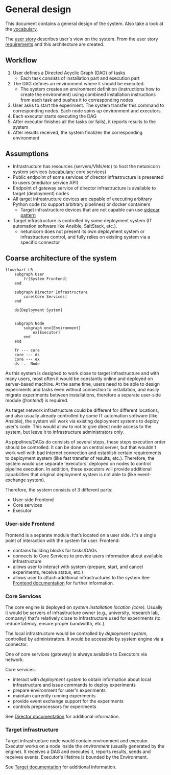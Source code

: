 # General design
This document contains a general design of the system. Also take a look at the [vocabulary](vocabulary.md).

The [user story](userstory.md) describes user's view on the system. From the user story [requirements](requirements.md) and this architecture are created.

## Workflow
1. User defines a Directed Acyclic Graph (DAG) of tasks
    - Each task consists of installation part and execution part
2. The DAG defines an environment where it should be executed. 
	- The system creates an environment definition (instructions how to create the environment) using combined installation instructions from each task and pushes it to corresponding nodes
3. User asks to start the experiment. The system transfer this command to corresponding nodes. Each node spins up environment and executors.
4. Each executor starts executing the DAG
5. After executor finishes all the tasks (or fails), it reports results to the system
6. After results received, the system finalizes the corresponding environment

## Assumptions
- Infrastructure has resources (servers/VMs/etc) to host the netunicorn system services ([vocabulary](vocabulary.md): core services)
- Public endpoint of some services of director infrastructure is presented to users (mediator service API)
- Endpoint of gateway service of director infrastructure is available to target (deployment) nodes
- All target infrastructure devices are capable of executing arbitrary Python code (to support arbitrary pipelines) or docker containers
	- Target infrastructure devices that are not capable can use [sidecar pattern](https://docs.microsoft.com/en-us/azure/architecture/patterns/sidecar)
- Target infrastructure is controlled by some deployment system (IT automation software like Ansible, SaltStack, etc.).
	- netunicorn does not present its own deployment system or infrastructure control, and fully relies on existing system via a specific connector

## Coarse architecture of the system
```mermaid
flowchart LR
	subgraph User
		fr[System Frontend]
	end
	
	subgraph Director Infrastructure
		core[Core Services]
	end

	ds[Deployment System]
	
	
	subgraph Node
		subgraph env[Environment]
			ex[Executor]
		end
	end
	
	fr --- core
	core --- ds
	core --- ex
	ds -.- Node
```

As this system is designed to work close to target infrastructure and with many users, most often it would be constantly online and deployed on server-based machine. At the same time, users need to be able to design experiments and tasks even without connection to installation, and easily migrate experiments between installations, therefore a separate user-side module (*frontend*) is required.

As target network infrastructure could be different for different locations, and also usually already controlled by some IT automation software (like Ansible), the system will work via existing deployment systems to deploy user's code. This would allow to not to give direct node access to the system, but leave it to infrastructure administrators only.

As pipelines/DAGs do consists of several steps, these steps execution order should be controlled. It can be done on central server, but that wouldn't work well with bad Internet connection and establish certain requirements to deployment system (like fast transfer of results, etc.). Therefore, the system would use separate 'executors' deployed on nodes to control pipeline execution. In addition, these executors will provide additional capabilities that original deployment system is not able to (like event-exchange system).

Therefore, the system consists of 3 different parts:
- User-side Frontend
- Core services
- Executor

### User-side Frontend
Frontend is a separate module that’s located on a user side. It's a single point of interaction with the system for user.
Frontend:
- contains building blocks for tasks/DAGs
- connects to Core Services to provide users information about available infrastructure
- allows user to interact with system (prepare, start, and cancel experiments, receive status, etc.)
- allows user to attach additional infrastructures to the system
See [Frontend documentation](frontend) for further information.

### Core Services
The core engine is deployed on *system installation location (core).* Usually it would be servers of infrastructure owner (e.g., university, research lab, company) that's relatively close to infrastructure used for experiments (to reduce latency, ensure proper bandwidth, etc.).

The local infrastructure would be controlled by *deployment system*, controlled by administrators. It would be accessible by system engine via a connector.

One of core services (gateway) is always available to Executors via network.

Core services:
- interact with *deployment system* to obtain information about local infrastructure and issue commands to deploy experiments
- prepare environment for user's experiments
- maintain currently running experiments
- provide event exchange support for the experiments
- controls preprocessors for experiments

See [Director documentation](director) for additional information.

### Target infrastructure
Target infrastructure node would contain environment and executor. Executor works on a node inside the *environment* (usually generated by the engine). It receives a DAG and executes it, reports results, sends and receives events. Executor's lifetime is bounded by the Environment.

See [Target documentation](target) for additional information.
